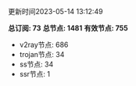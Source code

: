 更新时间2023-05-14 13:12:49

**总订阅: 73**
**总节点: 1481**
**有效节点: 755**
- v2ray节点: 686
- trojan节点: 34
- ss节点: 34
- ssr节点: 1

